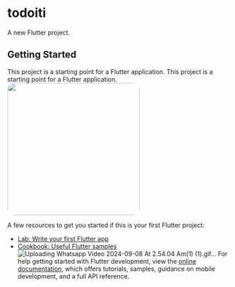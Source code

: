 # todoiti

A new Flutter project.

## Getting Started

This project is a starting point for a Flutter application.
This project is a starting point for a Flutter application.
<img src="gif/todo.gif" style="width: 300px; border-radius: 15px;">

A few resources to get you started if this is your first Flutter project:

- [Lab: Write your first Flutter app](https://docs.flutter.dev/get-started/codelab)
- [Cookbook: Useful Flutter samples](https://docs.flutter.dev/cookbook)
![Uploading Whatsapp Video 2024-09-08 At 2.54.04 Am(1) (1).gif…]()
For help getting started with Flutter development, view the
[online documentation](https://docs.flutter.dev/), which offers tutorials,
samples, guidance on mobile development, and a full API reference.
